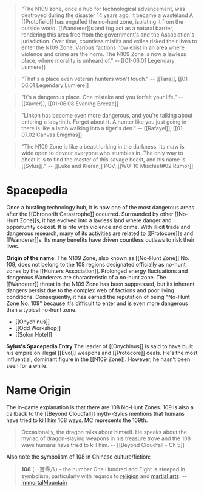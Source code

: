 > "The N109 zone, once a hub for technological advancement, was destroyed during the disaster 14 years ago. It became a wasteland A [[Protofield]] has engulfed the no-hunt zone, isolating it from the outside world. [[Wanderer]]s and fog act as a natural barrier, rendering this area free from the government's and the Association's jurisdiction. Over time, countless misfits and exiles risked their lives to enter the N109 Zone. Various factions now exist in an area where violence and crime are the norm. The N109 Zone is now a lawless place, where morality is unheard of."
> -- [[01-06.01 Legendary Lumiere]]

> "That's a place even veteran hunters won't touch."
> -- [[Tara]], [[01-06.01 Legendary Lumiere]]

> "It's a dangerous place. One mistake and you forfeit your life."
> -- [[Xavier]], [[01-06.08 Evening Breeze]]

> "Linkon has become even more dangerous, and you're talking about entering a labyrinth. Forget about it. A hunter like you just going in there is like a lamb walking into a tiger's den."
> -- [[Rafayel]], [[01-07.02 Canvas Enigmas]]

> "The N109 Zone is like a beast lurking in the darkness. Its maw is wide open to devour everyone who stumbles in. The only way to cheat it is to find the master of this savage beast, and his name is [[Sylus]]."
> -- [[Luke and Kieran]] POV, [[WU-10 Mischief#02 Rumor]]
# Spacepedia
Once a bustling technology hub, it is now one of the most dangerous areas after the [[Chronorift Catastrophe]] occurred. Surrounded by other [[No-Hunt Zone]]s, it has evolved into a lawless land where danger and opportunity coexist. It is rife with violence and crime.
With illicit trade and dangerous research, many of its activities are related to [[Protocore]]s and [[Wanderer]]s. Its many benefits have driven countless outlaws to risk their lives.

**Origin of the name**: The N109 Zone, also known as [[No-Hunt Zone]] No. 109, does not belong to the 108 regions designated officially as no-hunt zones by the [[Hunters Association]]. Prolonged energy fluctuations and dangerous Wanderers are characteristic of a no-hunt zone. The [[Wanderer]] threat in the N109 Zone has been suppressed, but its inherent dangers persist due to the complex web of factions and poor living conditions. Consequently, it has earned the reputation of being "No-Hunt Zone No. 109" because it's difficult to enter and is even more dangerous than a typical no-hunt zone.

* [[Onychinus]]
* [[Odd Workshop]]
* [[Solon Hotel]]

**Sylus's Spacepedia Entry**
The leader of [[Onychinus]] is said to have built his empire on illegal [[Evol]] weapons and [[Protocore]] deals. He's the most influential, dominant figure in the [[N109 Zone]]. However, he hasn't been seen for a while.

# Name Origin
The in-game explanation is that there are 108 No-Hunt Zones. 109 is also a callback to the [[Beyond Cloudfall]] myth--Sylus mentions that humans have tried to kill him 108 ways. MC represents the 109th.

> Occasionally, the dragon talks about himself. He speaks about the myriad of dragon-slaying weapons in his treasure trove and the 108 ways humans have tried to kill him.
> -- [[Beyond Cloudfall - Ch 5]]

Also note the symbolism of 108 in Chinese culture/fiction:
> **108** (一百零八) – the number One Hundred and Eight is steeped in symbolism, particularly with regards to [religion](https://en.wikipedia.org/wiki/108_(number)#Religion_and_the_arts) and [martial arts](https://en.wikipedia.org/wiki/108_(number)#Martial_arts).
> -- [ImmortalMountain](https://immortalmountain.wordpress.com/glossary/other-miscellaneous-terms/)